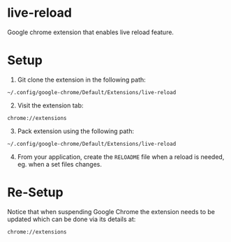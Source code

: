 # live-reload
Google chrome extension that enables live reload feature.

# Setup

1. Git clone the extension in the following path:

```
~/.config/google-chrome/Default/Extensions/live-reload
```

2. Visit the extension tab:

```
chrome://extensions
```

3. Pack extension using the following path:

```
~/.config/google-chrome/Default/Extensions/live-reload
```

4. From your application, create the `RELOADME` file when a reload is needed, eg. when a set files changes.

# Re-Setup

Notice that when suspending Google Chrome the extension needs to be updated which can be done via its details at:

```
chrome://extensions
```

